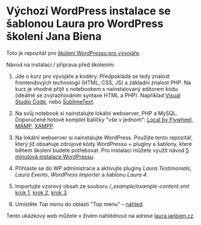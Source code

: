 # Výchozí WordPress instalace se šablonou Laura pro WordPress školení Jana Biena

Toto je repozitář pro [školení WordPressu pro vývojáře](https://www.webmistr.wtf/skoleni/). 

Návod na instalaci / příprava před školením:

1) Jde o kurz pro vývojáře a kodéry. Předpokládá se tedy znalost frontendových technologií (HTML, CSS, JS) a základní znalost PHP. Na kurz je vhodné přijít s notebookem s nainstalovaný editorem kódu (ideálně se zvýrazňováním syntaxe HTML a PHP). Například [Visual Studio Code](https://code.visualstudio.com/), nebo [SublimeText](https://www.sublimetext.com).

2) Na svůj notebook si nainstalujte lokální webserver, PHP a MySQL. Doporučené hotové komplet balíčky "vše v jednom": [Local by Flywheel](http://local.getflywheel.com), [MAMP](https://www.mamp.info), [XAMPP](https://www.apachefriends.org).

3) Na  lokální webserver si nainstalujte WordPress. Použijte tento repozitář, který již obsahuje zdrojové kódy WordPressu + pluginy a šablony, které během školení budete potřebovat. Pro instalaci můžete využít návod [5 minutová instalace WordPressu](https://codex.wordpress.org/Installing_WordPress#Famous_5-Minute_Install).

4) Přihlaste se do WP administrace a aktivujte pluginy *Laura Testimonials*, *Laura Events*, *WordPress Importer* a šablonu *Laura 4*.

5) Importujte vzorový obsah ze souboru */_example/example-content.xml*: [krok 1](https://href.wtf/190501xwz0w.png), [krok 2](https://href.wtf/190501ldg37.png), [krok 3](https://href.wtf/190501s5d8x.png).

6) Umístěte *Top menu* do oblasti "Top menu" – [náhled](https://href.wtf/190509849sa.png).

Tento ukázkový web můžete v živém nahlédnout na adrese [laura.janbien.cz](http://laura.janbien.cz).



